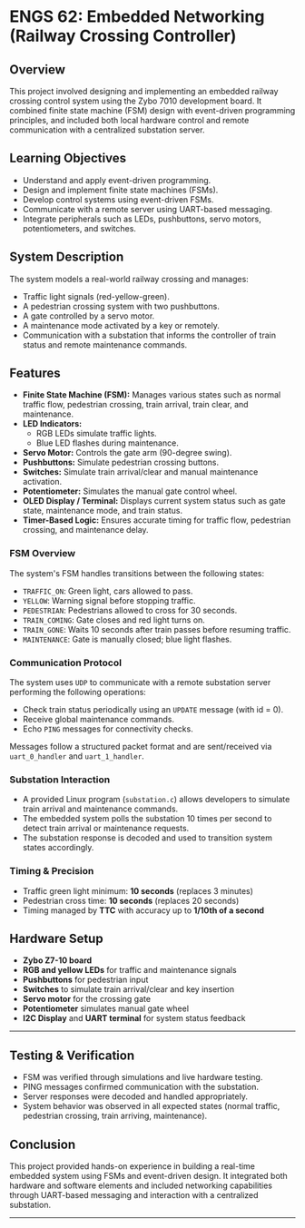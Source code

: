 # ENGS 62: Embedded Networking (Railway Crossing Controller)
## Overview

This project involved designing and implementing an embedded railway crossing control system using the Zybo 7010 development board. It combined finite state machine (FSM) design with event-driven programming principles, and included both local hardware control and remote communication with a centralized substation server.

## Learning Objectives

- Understand and apply event-driven programming.
- Design and implement finite state machines (FSMs).
- Develop control systems using event-driven FSMs.
- Communicate with a remote server using UART-based messaging.
- Integrate peripherals such as LEDs, pushbuttons, servo motors, potentiometers, and switches.

## System Description

The system models a real-world railway crossing and manages:
- Traffic light signals (red-yellow-green).
- A pedestrian crossing system with two pushbuttons.
- A gate controlled by a servo motor.
- A maintenance mode activated by a key or remotely.
- Communication with a substation that informs the controller of train status and remote maintenance commands.

## Features

- **Finite State Machine (FSM):** Manages various states such as normal traffic flow, pedestrian crossing, train arrival, train clear, and maintenance.
- **LED Indicators:**
  - RGB LEDs simulate traffic lights.
  - Blue LED flashes during maintenance.
- **Servo Motor:** Controls the gate arm (90-degree swing).
- **Pushbuttons:** Simulate pedestrian crossing buttons.
- **Switches:** Simulate train arrival/clear and manual maintenance activation.
- **Potentiometer:** Simulates the manual gate control wheel.
- **OLED Display / Terminal:** Displays current system status such as gate state, maintenance mode, and train status.
- **Timer-Based Logic:** Ensures accurate timing for traffic flow, pedestrian crossing, and maintenance delay.


### FSM Overview

The system's FSM handles transitions between the following states:
- `TRAFFIC_ON`: Green light, cars allowed to pass.
- `YELLOW`: Warning signal before stopping traffic.
- `PEDESTRIAN`: Pedestrians allowed to cross for 30 seconds.
- `TRAIN_COMING`: Gate closes and red light turns on.
- `TRAIN_GONE`: Waits 10 seconds after train passes before resuming traffic.
- `MAINTENANCE`: Gate is manually closed; blue light flashes.

### Communication Protocol
The system uses `UDP` to communicate with a remote substation server performing the following operations:
- Check train status periodically using an `UPDATE` message (with id = 0).
- Receive global maintenance commands.
- Echo `PING` messages for connectivity checks.

Messages follow a structured packet format and are sent/received via `uart_0_handler` and `uart_1_handler`.

### Substation Interaction
- A provided Linux program (`substation.c`) allows developers to simulate train arrival and maintenance commands.
- The embedded system polls the substation 10 times per second to detect train arrival or maintenance requests.
- The substation response is decoded and used to transition system states accordingly.

### Timing & Precision
- Traffic green light minimum: **10 seconds** (replaces 3 minutes)
- Pedestrian cross time: **10 seconds** (replaces 20 seconds)
- Timing managed by **TTC** with accuracy up to **1/10th of a second**

## Hardware Setup
- **Zybo Z7-10 board**
- **RGB and yellow LEDs** for traffic and maintenance signals
- **Pushbuttons** for pedestrian input
- **Switches** to simulate train arrival/clear and key insertion
- **Servo motor** for the crossing gate
- **Potentiometer** simulates manual gate wheel
- **I2C Display** and **UART terminal** for system status feedback
---

## Testing & Verification

- FSM was verified through simulations and live hardware testing.
- PING messages confirmed communication with the substation.
- Server responses were decoded and handled appropriately.
- System behavior was observed in all expected states (normal traffic, pedestrian crossing, train arriving, maintenance).

## Conclusion

This project provided hands-on experience in building a real-time embedded system using FSMs and event-driven design. It integrated both hardware and software elements and included networking capabilities through UART-based messaging and interaction with a centralized substation.

---
